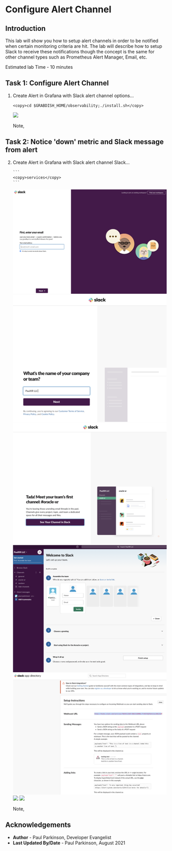 # Configure Alert Channel

## Introduction

This lab will show you how to setup alert channels in order to be notified when certain monitoring criteria are hit.
The lab will describe how to setup Slack to receive these notifications though the concept is the same for other channel types such as 
Prometheus Alert Manager, Email, etc.

Estimated lab Time - 10 minutes
  
## Task 1: Configure Alert Channel

1. Create Alert in Grafana with Slack alert channel options...

    ```
    <copy>cd $GRABDISH_HOME/observability;./install.sh</copy>
    ```

     ![](images/prometheusalertmanager.png " ")

     Note, 


## Task 2: Notice 'down' metric and Slack message from alert

2. Create Alert in Grafana with Slack alert channel Slack...

       ```
       <copy>services</copy>
       ```

     ![](images/slackalertchannelsetup1.png " ")
     ![](images/slackalertchannelsetup2.png " ")
     ![](images/slackalertchannelsetup3.png " ")
     ![](images/slackalertchannelsetup4.png " ")
     ![](images/slackalertchannelsetup5.png " ")
     ![](images/slackalertchannelsetup6.png " ")
     ![](images/slackalertchannelsetup7.png " ")

     Note, 

## Acknowledgements
* **Author** - Paul Parkinson, Developer Evangelist
* **Last Updated By/Date** - Paul Parkinson, August 2021
